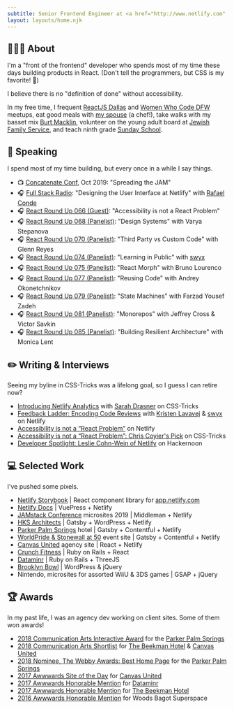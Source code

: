 ```yaml
---
subtitle: Senior Frontend Engineer at <a href="http://www.netlify.com" target="_blank">Netlify</a> working remote from Dallas.<br />Former agency dev at <a href="http://canvasunited.com" target="_blank">Canvas United</a> and IBM IX in NYC.<br/>Pronounced CONE🍦-wine🍷. She/her.
layout: layouts/home.njk
---
```


<h2 id="about" data-scroll-point>👩🏻‍💻 About</h2>

I'm a "front of the frontend" developer who spends most of my time these days building products in React. (Don't tell the programmers, but CSS is my favorite! 🤫) 

I believe there is no "definition of done" without accessibility.

In my free time, I frequent [ReactJS Dallas](http://meetup.com/reactjsdallas) and [Women Who Code DFW](https://www.womenwhocode.com/dfw) meetups, eat good meals with [my spouse](http://www.thejoyfulbelly.com/) (a chef!), take walks with my basset mix [Burt Macklin](https://www.instagram.com/dammitmacklin/), volunteer on the young adult board at [Jewish Family Service](https://jfsdallas.org), and teach ninth grade [Sunday School](https://www.tedallas.org/learning/youth-learning-engagement/9th-12th-grade).

<h2 id="speaking" data-scroll-point>🎤 Speaking</h2>

I spend most of my time building, but every once in a while I say things.

- 📺 [Concatenate Conf](https://www.concatenate.dev/schedule/), Oct 2019: "Spreading the JAM"
- 🎧 [Full Stack Radio](http://www.fullstackradio.com/124): "Designing the User Interface at Netlify" with [Rafael Conde](https://rafaelconde.net/)
- 🎧 [React Round Up 066 (Guest)](https://devchat.tv/react-round-up/rru-066-accessibility-is-not-a-%E2%80%9Creact-problem%E2%80%9D-with-leslie-cohn-wein/): "Accessibility is not a React Problem"
- 🎧 [React Round Up 068 (Panelist)](https://devchat.tv/react-round-up/rru-068-design-systems-with-varya-stepanova/): "Design Systems" with Varya Stepanova
- 🎧 [React Round Up 070 (Panelist)](https://devchat.tv/react-round-up/rru-070-drawing-the-line-between-3rd-party-and-custom-code-with-glenn-reyes/): "Third Party vs Custom Code" with Glenn Reyes
- 🎧 [React Round Up 074 (Panelist)](https://devchat.tv/react-round-up/rru-074-learning-react-and-typescript-in-public-with-shawn-swyx-wang/): "Learning in Public" with [swyx](http://swyx.io)
- 🎧 [React Round Up 075 (Panelist)](https://devchat.tv/react-round-up/rru-075-animations-and-react-morphe-with-bruno-lorenco/): "React Morph" with Bruno Lourenco
- 🎧 [React Round Up 077 (Panelist)](https://devchat.tv/react-round-up/rru-077-reusing-code-responsibly-with-andrey-okonetchnikov/): "Reusing Code" with Andrey Okonetchnikov
- 🎧 [React Round Up 079 (Panelist)](https://devchat.tv/react-round-up/rru-079-state-machines-and-state-charts-with-farzad-yousef-zadeh/): "State Machines" with Farzad Yousef Zadeh
- 🎧 [React Round Up 081 (Panelist)](https://devchat.tv/react-round-up/rru-081-nx-and-monorepos-with-jeffrey-cross-and-victor-savkin/): "Monorepos" with Jeffrey Cross & Victor Savkin
- 🎧 [React Round Up 085 (Panelist)](https://devchat.tv/react-round-up/rru-085-building-resilient-architecture-with-monica-lent/): "Building Resilient Architecture" with Monica Lent

<h2 id="writing" data-scroll-point>✏️ Writing & Interviews</h2>

Seeing my byline in CSS-Tricks was a lifelong goal, so I guess I can retire now?

- [Introducing Netlify Analytics](https://css-tricks.com/author/leslie-cohn-wein-and-sarah-drasner/) with [Sarah Drasner](http://sarah.dev) on CSS-Tricks
- [Feedback Ladder: Encoding Code Reviews](https://www.netlify.com/blog/2020/03/05/feedback-ladders-how-we-encode-code-reviews-at-netlify/) with [Kristen Lavavej](https://www.linkedin.com/in/kristen-lavavej-7a403117/) & [swyx](http://swyx.io) on Netlify
- [Accessibility is not a “React Problem”](https://www.netlify.com/blog/2019/02/25/accessibility-is-not-a-react-problem/) on Netlify
- [Accessibility is not a “React Problem”: Chris Coyier's Pick](https://css-tricks.com/accessibility-is-not-a-react-problem/) on CSS-Tricks
- [Developer Spotlight: Leslie Cohn-Wein of Netlify](https://hackernoon.com/developer-spotlight-leslie-cohn-wein-of-netlify-fe51e862fb18) on Hackernoon

<h2 id="work" data-scroll-point>💻 Selected Work</h2>

I've pushed some pixels.

- [Netlify Storybook](http://storybook.netlify.com) | React component library for [app.netlify.com](http://app.netlify.com)
- [Netlify Docs](https://docs.netlify.com/) | VuePress + Netlify
- [JAMstack Conference](https://2019.jamstackconf.com/) microsites 2019 | Middleman + Netlify
- [HKS Architects](https://www.hksinc.com/) | Gatsby + WordPress + Netlify
- [Parker Palm Springs](https://www.parkerpalmsprings.com/home/) hotel | Gatsby + Contentful + Netlify
- [WorldPride & Stonewall at 50](https://2019-worldpride-stonewall50.nycpride.org/) event site | Gatsby + Contentful + Netlify
- [Canvas United](https://www.canvasunited.com/) agency site | React + Netlify
- [Crunch Fitness](https://www.crunch.com/) | Ruby on Rails + React
- [Dataminr](https://www.dataminr.com/) | Ruby on Rails + ThreeJS
- [Brooklyn Bowl](http://brooklynbowl.com/) | WordPress & jQuery
- Nintendo, microsites for assorted WiiU & 3DS games | GSAP + jQuery

<h2 id="awards" data-scroll-point>🏆 Awards</h2>

In my past life, I was an agency dev working on client sites. Some of them won awards!

- [2018 Communication Arts Interactive Award](https://www.commarts.com/project/26022/the-parker-palm-springs) for the [Parker Palm Springs](http://theparkerpalmsprings.com/home)
- [2018 Communication Arts Shortlist](https://www.commarts.com/content/files/competitions/2018%20IA%20Shortlist_3.pdf) for [The Beekman Hotel](https://www.thebeekman.com/) & [Canvas United](https://www.canvasunited.com/)
- [2018 Nominee, The Webby Awards: Best Home Page](https://www.webbyawards.com/winners/2018/websites/features-design/best-home-welcome-page/the-parker-palm-springs/) for the [Parker Palm Springs](http://theparkerpalmsprings.com/home)
- [2017 Awwwards Site of the Day](https://www.awwwards.com/sites/canvas-united) for [Canvas United](https://www.canvasunited.com/)
- [2017 Awwwards Honorable Mention](https://www.awwwards.com/sites/dataminr) for [Dataminr](https://www.dataminr.com/)
- [2017 Awwwards Honorable Mention](https://www.awwwards.com/sites/dataminr) for [The Beekman Hotel](https://www.thebeekman.com/)
- [2016 Awwwards Honorable Mention](https://www.awwwards.com/sites/woods-bagot-superspace) for Woods Bagot Superspace

